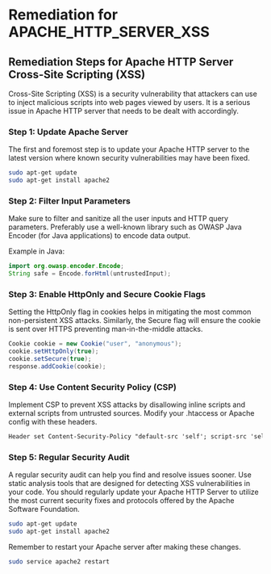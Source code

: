 # Remediation for APACHE_HTTP_SERVER_XSS

## Remediation Steps for Apache HTTP Server Cross-Site Scripting (XSS)

Cross-Site Scripting (XSS) is a security vulnerability that attackers can use to inject malicious scripts into web pages viewed by users. It is a serious issue in Apache HTTP server that needs to be dealt with accordingly.

### Step 1: Update Apache Server

The first and foremost step is to update your Apache HTTP server to the latest version where known security vulnerabilities may have been fixed.

```bash
sudo apt-get update
sudo apt-get install apache2
```

### Step 2: Filter Input Parameters

Make sure to filter and sanitize all the user inputs and HTTP query parameters. Preferably use a well-known library such as OWASP Java Encoder (for Java applications) to encode data output.

Example in Java:

```java
import org.owasp.encoder.Encode;
String safe = Encode.forHtml(untrustedInput);
```

### Step 3: Enable HttpOnly and Secure Cookie Flags

Setting the HttpOnly flag in cookies helps in mitigating the most common non-persistent XSS attacks. Similarly, the Secure flag will ensure the cookie is sent over HTTPS preventing man-in-the-middle attacks.

```java
Cookie cookie = new Cookie("user", "anonymous");
cookie.setHttpOnly(true);
cookie.setSecure(true);
response.addCookie(cookie);
```

### Step 4: Use Content Security Policy (CSP)

Implement CSP to prevent XSS attacks by disallowing inline scripts and external scripts from untrusted sources. Modify your .htaccess or Apache config with these headers.

```txt
Header set Content-Security-Policy "default-src 'self'; script-src 'self' trustedscripts.com;"
```

### Step 5: Regular Security Audit  

A regular security audit can help you find and resolve issues sooner. Use static analysis tools that are designed for detecting XSS vulnerabilities in your code. You should regularly update your Apache HTTP Server to utilize the most current security fixes and protocols offered by the Apache Software Foundation.

```bash
sudo apt-get update
sudo apt-get install apache2
```

Remember to restart your Apache server after making these changes.

```bash
sudo service apache2 restart
```